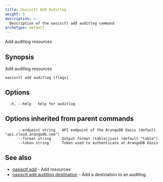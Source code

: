 ```yaml
---
title: Oasisctl Add Auditlog
weight: 5
description: >-
  Description of the oasisctl add auditlog command
archetype: default
---
```

Add auditlog resources

## Synopsis

Add auditlog resources

```
oasisctl add auditlog [flags]
```

## Options

```
  -h, --help   help for auditlog
```

## Options inherited from parent commands

```
      --endpoint string   API endpoint of the ArangoDB Oasis (default "api.cloud.arangodb.com")
      --format string     Output format (table|json) (default "table")
      --token string      Token used to authenticate at ArangoDB Oasis
```

## See also

* [oasisctl add](_index.md)	 - Add resources
* [oasisctl add auditlog destination](add-audit-log-destination.md)	 - Add a destination to an auditlog.

